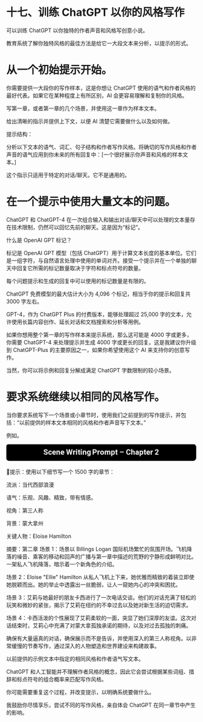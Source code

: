 # 十七、训练 ChatGPT 以你的风格写作

可以训练 ChatGPT 以你独特的作者声音和风格写创意小说。

教育系统了解你独特风格的最佳方法是给它一大段文本来分析，以提示的形式。

# 从一个初始提示开始。

你需要提供一大段你的写作样本，这是你想让 ChatGPT 使用的语气和作者风格的最好代表。如果它在某种程度上有所区别，AI 会更容易理解和复制你的风格。

写第一章，或者第一章的几个场景，并使用这一章作为样本文本。

给出清晰的指示并提供上下文，以便 AI 清楚它需要做什么以及如何做。

提示结构：

分析以下文本的语气、词汇、句子结构和作者写作风格。将确切的写作风格和作者声音的语气应用到你未来的所有回复中：[一个很好展示你声音和风格的样本文本。]

这个指示只适用于特定的对话/聊天。它不是通用的。

# 在一个提示中使用大量文本的问题。

ChatGPT 和 ChatGPT-4 在一次组合输入和输出对话/聊天中可以处理的文本量存在技术限制，仍然可以回忆先前的聊天。这是因为“标记”。

什么是 OpenAI GPT 标记？

标记是 OpenAI GPT 模型（包括 ChatGPT）用于计算文本长度的基本单位。它们是一组字符，与自然语言处理中使用的单词对齐。接受一个提示并在一个单独的聊天中回复它所需的标记数量取决于字符和标点符号的数量。

每个问题提示和生成的回复中可以使用的标记数量是有限的。

ChatGPT 免费模型的最大估计大小为 4,096 个标记，相当于你的提示和回复共 3000 字左右。

GPT-4，作为 ChatGPT Plus 的付费版本，能够处理超过 25,000 字的文本，允许使用长篇内容创作、延长对话和文档搜索和分析等用例。

如果你想用整个第一章的写作样本来提示系统，那么这可能是 4000 字或更多，你需要 ChatGPT-4 来处理提示并生成 4000 字或更长的回复。这是我建议你升级到 ChatGPT-Plus 的主要原因之一，如果你希望使用这个 AI 来支持你的创意写作。

当然，你可以将示例和回复分解成满足 ChatGPT 字数限制的较小场景。

# 要求系统继续以相同的风格写作。

当你要求系统写下一个场景或小章节时，使用我们之前提到的写作提示，并包括：“以前提供的样本文本相同的风格和作者声音写下文本。”

例如。

![](img/00097.jpeg)

提示：使用以下细节写一个 1500 字的章节：

流派：当代西部浪漫

语气：乐观、风趣、精致，带有情感。

视角：第三人称

背景：蒙大拿州

关键人物：Eloise Hamilton

摘要：第二章 场景 1：场景以 Billings Logan 国际机场繁忙的氛围开场。飞机降落的噪音、乘客的移动和回声的广播与第一章中描述的荒野的宁静形成鲜明对比。一架私人飞机降落，暗示着一个新角色的介绍。

场景 2：Eloise "Ellie" Hamilton 从私人飞机上下来，她优雅而精致的着装立即使她脱颖而出。她的举止中透露出一丝脆弱，让人一窥她内心的冲突和困扰。

场景 3：艾莉与她最好的朋友卡西进行了一次电话交谈。他们的对话充满了轻松的玩笑和微妙的紧张，揭示了艾莉在纽约的不幸过去以及她对新生活的迫切需求。

场景 4：卡西活泼的个性展现了艾莉柔软的一面，突显了她们深厚的友谊。这次对话结束时，艾莉心中充满了对蒙大拿孤独承诺的期待，以及对过去孤独的刺痛。

确保有大量逼真的对话，确保展示而不是告诉，并使用深入的第三人称视角。以非常缓慢的节奏写作，通过深入的人物塑造和世界建设来构建故事。

以前提供的示例文本中指定的相同风格和作者语气写文本。

ChatGPT 和人工智能并不理解作者风格的概念，因此它会尝试根据某些词组、措辞和标点符号的组合概率来匹配写作风格。

你可能需要重复这个过程，并改变提示，以明确系统要做什么。

我鼓励你尽情享乐，尝试不同的写作风格，亲自体会 ChatGPT 在同一章节中产生的影响。
